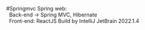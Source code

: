 #Springmvc
Spring web: \
&nbsp; Back-end -> Spring MVC, Hibernate\
&nbsp; Front-end: ReactJS
Build by IntelliJ JetBrain 2022.1.4


